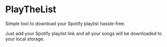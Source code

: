 # PlayTheList

Simple tool to download your Spotify playlist hassle-free. 
 
Just add your Spotify playlist link and all your songs will be downloaded to your local storage.
